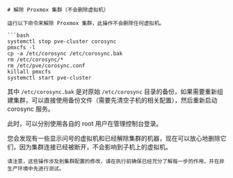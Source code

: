 
    # 解除 Proxmox 集群（不会删除虚拟机）
    
    运行以下命令来解除 Proxmox 集群，此操作不会删除任何虚拟机。
    
    ```bash
    systemctl stop pve-cluster corosync
    pmxcfs -l
    cp -a /etc/corosync /etc/corosync.bak
    rm /etc/corosync/*
    rm /etc/pve/corosync.conf
    killall pmxcfs
    systemctl start pve-cluster
    

其中 `/etc/corosync.bak` 是对原始 `/etc/corosync` 目录的备份，如果需要重新组建集群，可以直接使用备份文件（需要先清空子机的相关配置），然后重新启动 corosync 服务。

此时，可以分别使用各自的 root 用户在管理控制台登录。

您会发现有一些显示问号的虚拟机和已经解除集群的机器，现在可以放心地删除它们，因为集群连接已经被断开，不会影响到子机上的虚拟机。

    
    请注意，这些操作涉及到集群配置的修改，请在执行前确保已经充分了解每一步的作用，并在非生产环境中先进行测试。